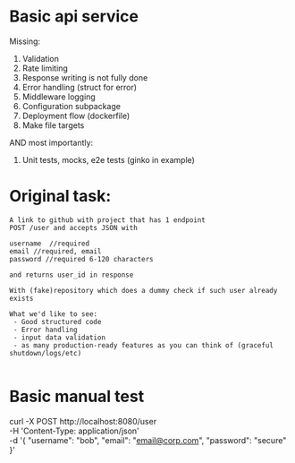 # Basic api service

Missing:
1. Validation
2. Rate limiting
3. Response writing is not fully done
4. Error handling (struct for error)
5. Middleware logging
6. Configuration subpackage
7. Deployment flow (dockerfile)
8. Make file targets

AND most importantly:
1. Unit tests, mocks, e2e tests (ginko in example)


# Original task:
```
A link to github with project that has 1 endpoint 
POST /user and accepts JSON with

username  //required
email //required, email
password //required 6-120 characters

and returns user_id in response

With (fake)repository which does a dummy check if such user already exists

What we'd like to see:
 - Good structured code
 - Error handling
 - input data validation
 - as many production-ready features as you can think of (graceful shutdown/logs/etc)
 
 ```

# Basic manual test

 curl -X POST http://localhost:8080/user \
   -H 'Content-Type: application/json' \
   -d '{
  "username": "bob",
  "email": "email@corp.com",
  "password": "secure"
}'

